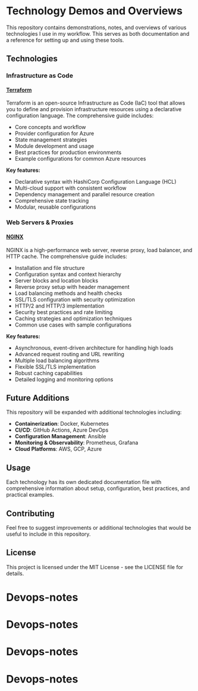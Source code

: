 # Technology Demos and Overviews

This repository contains demonstrations, notes, and overviews of various technologies I use in my workflow. This serves as both documentation and a reference for setting up and using these tools.

## Technologies

### Infrastructure as Code

#### [Terraform](./terraform.md)

Terraform is an open-source Infrastructure as Code (IaC) tool that allows you to define and provision infrastructure resources using a declarative configuration language. The comprehensive guide includes:

- Core concepts and workflow
- Provider configuration for Azure
- State management strategies
- Module development and usage
- Best practices for production environments
- Example configurations for common Azure resources

**Key features:**
- Declarative syntax with HashiCorp Configuration Language (HCL)
- Multi-cloud support with consistent workflow
- Dependency management and parallel resource creation
- Comprehensive state tracking
- Modular, reusable configurations

### Web Servers & Proxies

#### [NGINX](./nginx.md)

NGINX is a high-performance web server, reverse proxy, load balancer, and HTTP cache. The comprehensive guide includes:

- Installation and file structure
- Configuration syntax and context hierarchy
- Server blocks and location blocks
- Reverse proxy setup with header management
- Load balancing methods and health checks
- SSL/TLS configuration with security optimization
- HTTP/2 and HTTP/3 implementation
- Security best practices and rate limiting
- Caching strategies and optimization techniques
- Common use cases with sample configurations

**Key features:**
- Asynchronous, event-driven architecture for handling high loads
- Advanced request routing and URL rewriting
- Multiple load balancing algorithms
- Flexible SSL/TLS implementation
- Robust caching capabilities
- Detailed logging and monitoring options

## Future Additions

This repository will be expanded with additional technologies including:

- **Containerization**: Docker, Kubernetes
- **CI/CD**: GitHub Actions, Azure DevOps
- **Configuration Management**: Ansible
- **Monitoring & Observability**: Prometheus, Grafana
- **Cloud Platforms**: AWS, GCP, Azure

## Usage

Each technology has its own dedicated documentation file with comprehensive information about setup, configuration, best practices, and practical examples.

## Contributing

Feel free to suggest improvements or additional technologies that would be useful to include in this repository.

## License

This project is licensed under the MIT License - see the LICENSE file for details.
# Devops-notes
# Devops-notes
# Devops-notes
# Devops-notes
